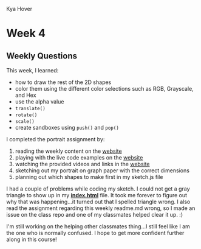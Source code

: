 Kya Hover

# Week 4
## Weekly Questions

This week, I learned:
 * how to draw the rest of the 2D shapes
 * color them using the different color selections such as RGB, Grayscale, and Hex
 * use the alpha value
 * `translate()`
 * `rotate()`
 * `scale()`
 * create sandboxes using `push()` and `pop()`

I completed the portrait assignment by:
1. reading the weekly content on the [website](https://montana-media-arts.github.io/creative-coding-1/modules/week-4/drawing/)
2. playing with the live code examples on the [website](https://montana-media-arts.github.io/creative-coding-1/modules/week-4/drawing/)
3. watching the provided videos and links in the [website](https://montana-media-arts.github.io/creative-coding-1/modules/week-4/drawing/)
4. sketching out my portrait on graph paper with the correct dimensions
5. planning out which shapes to make first in my sketch.js file

I had a couple of problems while coding my sketch. I could not get a gray triangle to show up in my **[index.html](file:///Users/kyahover/Desktop/120-work/hw-4/index.html)** file. It took me forever to figure out why that was happening...it turned out that I spelled triangle wrong. I also read the assignment regarding this weekly readme.md wrong, so I made an issue on the class repo and one of my classmates helped clear it up. :)

I'm still working on the helping other classmates thing...I still feel like I am the one who is normally confused. I hope to get more confident further along in this course!
